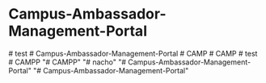 # Campus-Ambassador-Management-Portal
#   t e s t  
 #   C a m p u s - A m b a s s a d o r - M a n a g e m e n t - P o r t a l  
 #   C A M P  
 #   C A M P  
 #   t e s t  
 #   C A M P P  
 "# CAMPP" 
"# nacho" 
"# Campus-Ambassador-Management-Portal" 
"# Campus-Ambassador-Management-Portal" 
